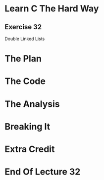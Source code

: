 Learn C The Hard Way
=======

Exercise 32
----

Double Linked Lists



The Plan
====


The Code
====



The Analysis
====




Breaking It
====




Extra Credit
====



End Of Lecture 32
=====


